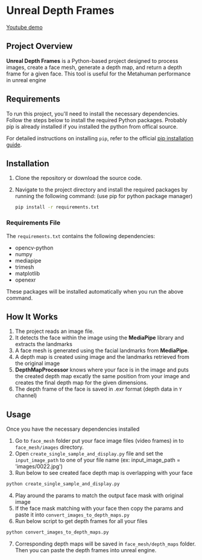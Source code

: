 # Unreal Depth Frames

[Youtube demo](https://www.youtube.com/watch?v=fsi7dAxHAuk)

## Project Overview

**Unreal Depth Frames** is a Python-based project designed to process images, create a face mesh, generate a depth map, and return a depth frame for a given face. This tool is useful for the Metahuman performance in unreal engine

## Requirements

To run this project, you'll need to install the necessary dependencies. Follow the steps below to install the required Python packages.
Probably pip is already installed if you installed the python from offical source.

For detailed instructions on installing `pip`, refer to the official [pip installation guide](https://pip.pypa.io/en/stable/installation/).


## Installation

1. Clone the repository or download the source code.

2. Navigate to the project directory and install the required packages by running the following command: (use pip for python package manager)

   ```bash
   pip install -r requirements.txt
   ```

### Requirements File

The `requirements.txt` contains the following dependencies:

- opencv-python
- numpy
- mediapipe
- trimesh
- matplotlib
- openexr

These packages will be installed automatically when you run the above command.

## How It Works

1. The project reads an image file.
2. It detects the face within the image using the **MediaPipe** library and extracts the landmarks
3. A face mesh is generated using the facial landmarks from **MediaPipe**.
4. A depth map is created using image and the landmarks retrieved from the original image
5. **DepthMapProcessor** knows where your face is in the image and puts the created depth map excatly the same position from your image and creates the final depth map for the given dimensions.
5. The depth frame of the face is saved in .exr format (depth data in `Y` channel)

## Usage

Once you have the necessary dependencies installed

1. Go to `face_mesh` folder put your face image files (video frames) in to `face_mesh/images` directory.
2. Open `create_single_sample_and_display.py` file and set the `input_image_path` to one of your file name (ex: input_image_path = 'images/0022.jpg')
3. Run below to see created face depth map is overlapping with your face
```python
python create_single_sample_and_display.py
```
4. Play around the params to match the output face mask with original image
5. If the face mask matching with your face then copy the params and paste it into `convert_images_to_depth_maps.py`
6. Run below script to get depth frames for all your files
```python
python convert_images_to_depth_maps.py
```
7. Corresponding depth maps will be saved in `face_mesh/depth_maps` folder. Then you can paste the depth frames into unreal engine.
